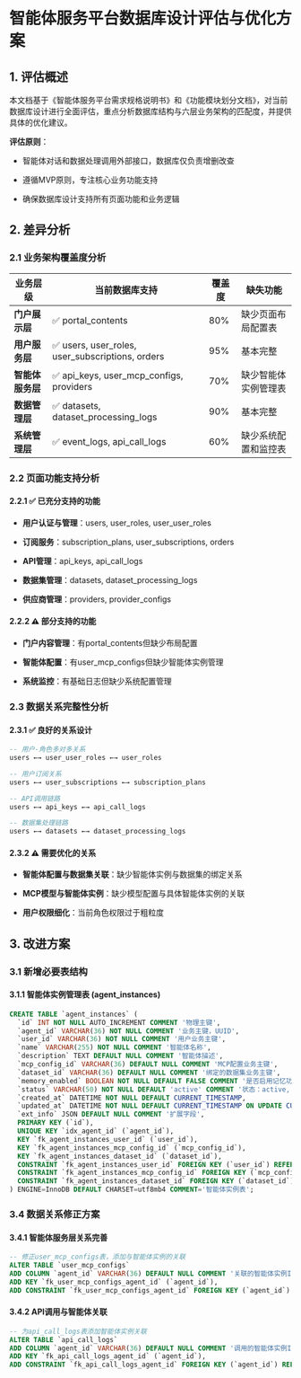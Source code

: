 # 智能体服务平台数据库设计评估与优化方案

## 1. 评估概述

本文档基于《智能体服务平台需求规格说明书》和《功能模块划分文档》，对当前数据库设计进行全面评估，重点分析数据库结构与六层业务架构的匹配度，并提供具体的优化建议。

**评估原则**：

* 智能体对话和数据处理调用外部接口，数据库仅负责增删改查

* 遵循MVP原则，专注核心业务功能支持

* 确保数据库设计支持所有页面功能和业务逻辑

## 2. 差异分析

### 2.1 业务架构覆盖度分析

| 业务层级       | 当前数据库支持                                           | 覆盖度 | 缺失功能       |
| ---------- | ------------------------------------------------- | --- | ---------- |
| **门户展示层**  | ✅ portal\_contents                                | 80% | 缺少页面布局配置表  |
| **用户服务层**  | ✅ users, user\_roles, user\_subscriptions, orders | 95% | 基本完整       |
| **智能体服务层** | ✅ api\_keys, user\_mcp\_configs, providers        | 70% | 缺少智能体实例管理表 |
| **数据管理层**  | ✅ datasets, dataset\_processing\_logs             | 90% | 基本完整       |
| **系统管理层**  | ✅ event\_logs, api\_call\_logs                    | 60% | 缺少系统配置和监控表 |

### 2.2 页面功能支持分析

#### 2.2.1 ✅ 已充分支持的功能

* **用户认证与管理**：users, user\_roles, user\_user\_roles

* **订阅服务**：subscription\_plans, user\_subscriptions, orders

* **API管理**：api\_keys, api\_call\_logs

* **数据集管理**：datasets, dataset\_processing\_logs

* **供应商管理**：providers, provider\_configs

#### 2.2.2 ⚠️ 部分支持的功能

* **门户内容管理**：有portal\_contents但缺少布局配置

* **智能体配置**：有user\_mcp\_configs但缺少智能体实例管理

* **系统监控**：有基础日志但缺少系统配置管理

### 2.3 数据关系完整性分析

#### 2.3.1 ✅ 良好的关系设计

```sql
-- 用户-角色多对多关系
users ←→ user_user_roles ←→ user_roles

-- 用户订阅关系
users ←→ user_subscriptions ←→ subscription_plans

-- API调用链路
users ←→ api_keys ←→ api_call_logs

-- 数据集处理链路
users ←→ datasets ←→ dataset_processing_logs
```

#### 2.3.2 ⚠️ 需要优化的关系

* **智能体配置与数据集关联**：缺少智能体实例与数据集的绑定关系

* **MCP模型与智能体实例**：缺少模型配置与具体智能体实例的关联

* **用户权限细化**：当前角色权限过于粗粒度

## 3. 改进方案

### 3.1 新增必要表结构

#### 3.1.1 智能体实例管理表 (agent\_instances)

```sql
CREATE TABLE `agent_instances` (
  `id` INT NOT NULL AUTO_INCREMENT COMMENT '物理主键',
  `agent_id` VARCHAR(36) NOT NULL COMMENT '业务主键，UUID',
  `user_id` VARCHAR(36) NOT NULL COMMENT '用户业务主键',
  `name` VARCHAR(255) NOT NULL COMMENT '智能体名称',
  `description` TEXT DEFAULT NULL COMMENT '智能体描述',
  `mcp_config_id` VARCHAR(36) DEFAULT NULL COMMENT 'MCP配置业务主键',
  `dataset_id` VARCHAR(36) DEFAULT NULL COMMENT '绑定的数据集业务主键',
  `memory_enabled` BOOLEAN NOT NULL DEFAULT FALSE COMMENT '是否启用记忆功能',
  `status` VARCHAR(50) NOT NULL DEFAULT 'active' COMMENT '状态：active, inactive',
  `created_at` DATETIME NOT NULL DEFAULT CURRENT_TIMESTAMP,
  `updated_at` DATETIME NOT NULL DEFAULT CURRENT_TIMESTAMP ON UPDATE CURRENT_TIMESTAMP,
  `ext_info` JSON DEFAULT NULL COMMENT '扩展字段',
  PRIMARY KEY (`id`),
  UNIQUE KEY `idx_agent_id` (`agent_id`),
  KEY `fk_agent_instances_user_id` (`user_id`),
  KEY `fk_agent_instances_mcp_config_id` (`mcp_config_id`),
  KEY `fk_agent_instances_dataset_id` (`dataset_id`),
  CONSTRAINT `fk_agent_instances_user_id` FOREIGN KEY (`user_id`) REFERENCES `users` (`user_id`) ON DELETE CASCADE,
  CONSTRAINT `fk_agent_instances_mcp_config_id` FOREIGN KEY (`mcp_config_id`) REFERENCES `user_mcp_configs` (`user_mcp_config_id`) ON DELETE SET NULL,
  CONSTRAINT `fk_agent_instances_dataset_id` FOREIGN KEY (`dataset_id`) REFERENCES `datasets` (`dataset_id`) ON DELETE SET NULL
) ENGINE=InnoDB DEFAULT CHARSET=utf8mb4 COMMENT='智能体实例表';
```

####

### 3.4 数据关系修正方案

#### 3.4.1 智能体服务层关系完善

```sql
-- 修正user_mcp_configs表，添加与智能体实例的关联
ALTER TABLE `user_mcp_configs`
ADD COLUMN `agent_id` VARCHAR(36) DEFAULT NULL COMMENT '关联的智能体实例ID',
ADD KEY `fk_user_mcp_configs_agent_id` (`agent_id`),
ADD CONSTRAINT `fk_user_mcp_configs_agent_id` FOREIGN KEY (`agent_id`) REFERENCES `agent_instances` (`agent_id`) ON DELETE SET NULL;
```

#### 3.4.2 API调用与智能体关联

```sql
-- 为api_call_logs表添加智能体实例关联
ALTER TABLE `api_call_logs`
ADD COLUMN `agent_id` VARCHAR(36) DEFAULT NULL COMMENT '调用的智能体实例ID',
ADD KEY `fk_api_call_logs_agent_id` (`agent_id`),
ADD CONSTRAINT `fk_api_call_logs_agent_id` FOREIGN KEY (`agent_id`) REFERENCES `agent_instances` (`agent_id`) ON DELETE SET NULL;
```

###
